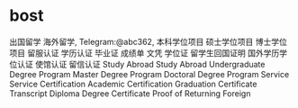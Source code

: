 # bost
出国留学 海外留学, Telegram:@abc362, 本科学位项目 硕士学位项目 博士学位项目 留服认证 学历认证 毕业证 成绩单 文凭 学位证 留学生回国证明 国外学历学位认证 使馆认证 留信认证 Study Abroad Study Abroad Undergraduate Degree Program Master Degree Program Doctoral Degree Program Service Service Certification Academic Certification Graduation Certificate Transcript Diploma Degree Certificate Proof of Returning Foreign

